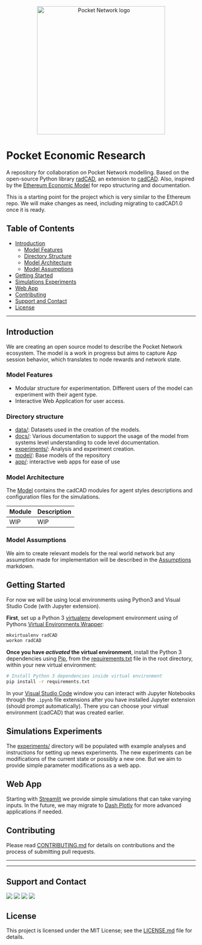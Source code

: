 <div align="center">
  <a href="https://www.pokt.network">
    <img src="https://user-images.githubusercontent.com/16605170/74199287-94f17680-4c18-11ea-9de2-b094fab91431.png" alt="Pocket Network logo" width="340"/>
  </a>
</div>

# Pocket Economic Research

A repository for collaboration on Pocket Network modelling. Based on the open-source Python library [radCAD](https://github.com/CADLabs/radCAD), an extension to [cadCAD](https://cadcad.org). Also, inspired by the [Ethereum Economic Model](https://github.com/CADLabs/ethereum-economic-model/) for repo structuring and documentation.

This is a starting point for the project which is very similar to the Ethereum repo. We will make changes as need, including migrating to cadCAD1.0 once it is ready.

## Table of Contents

* [Introduction](#Introduction)
  * [Model Features](#Model-Features)
  * [Directory Structure](#Directory-Structure)
  * [Model Architecture](#Model-Architecture)
  * [Model Assumptions](#Model-Assumptions)
* [Getting Started](#Getting-Started)
* [Simulations Experiments](#Simulations-Experiments)
* [Web App](#Web-App)
* [Contributing](#Contributing)
* [Support and Contact](#Support-and-Contact)
* [License](#License)

---

## Introduction

We are creating an open source model to describe the Pocket Network ecosystem. The model is a work in progress but aims to capture App session behavior, which translates to node rewards and network state.

### Model Features

* Modular structure for experimentation. Different users of the model can experiment with their agent type.
* Interactive Web Application for user access.

### Directory structure

* [data/](data/): Datasets used in the creation of the models.
* [docs/](docs/): Various documentation to support the usage of the model from systems level understanding to code level documentation.
* [experiments/](experiments/): Analysis and experiment creation.
* [model/](model/): Base models of the repository
* [app/](app/): interactive web apps for ease of use

### Model Architecture

The [Model](model/) contains the cadCAD modules for agent styles descriptions and configuration files for the simulations.

| Module | Description |
| --- | --- |
| WIP | WIP |

### Model Assumptions

We aim to create relevant models for the real world network but any assumption made for implementation will be described in the [Assumptions](ASSUMPTIONS.md) markdown.

## Getting Started

For now we will be using local environments using Python3 and Visual Studio Code (with Jupyter extension).

**First**, set up a Python 3 [virtualenv](https://docs.python.org/3/library/venv.html) development environment using of Pythons [Virtual Environments Wrapper](https://virtualenvwrapper.readthedocs.io/en/latest/install.html):

```bash
mkvirtualenv radCAD
workon radCAD
```

**Once you have _activated_ the virtual environment**, install the Python 3 dependencies using [Pip](https://packaging.python.org/tutorials/installing-packages/), from the [requirements.txt](requirements.txt) file in the root directory, within your new virtual environment:

```bash
# Install Python 3 dependencies inside virtual environment
pip install -r requirements.txt
```

In your [Visual Studio Code](https://code.visualstudio.com/) window you can interact with Jupyter Notebooks through the `.ipynb` file extensions after you have installed Jupyter extension (should prompt automatically). There you can choose your virtual environment (cadCAD) that was created earlier.

## Simulations Experiments

The [experiments/](experiments/) directory will be populated with example analyses and instructions for setting up news experiments. The new experiments can be modifications of the current state or possibly a new one. But we aim to provide simple parameter modifications as a web app.

## Web App

Starting with [Streamlit](https://www.streamlit.io) we provide simple simulations that can take varying inputs. In the future, we may migrate to [Dash Plotly](https://plotly.com/dash/) for more advanced applications if needed.

## Contributing

Please read [CONTRIBUTING.md](https://github.com/pokt-network/repo-template/blob/master/CONTRIBUTING.md) for details on contributions and the process of submitting pull requests.

---
<!-- contributors -->
---

## Support and Contact

<div>
  <a  href="https://twitter.com/poktnetwork" ><img src="https://img.shields.io/twitter/url/http/shields.io.svg?style=social"></a>
  <a href="https://t.me/POKTnetwork"><img src="https://img.shields.io/badge/Telegram-blue.svg"></a>
  <a href="https://www.facebook.com/POKTnetwork" ><img src="https://img.shields.io/badge/Facebook-red.svg"></a>
  <a href="https://research.pokt.network"><img src="https://img.shields.io/discourse/https/research.pokt.network/posts.svg"></a>
</div>

## License

This project is licensed under the MIT License; see the [LICENSE.md](LICENSE.md) file for details.
